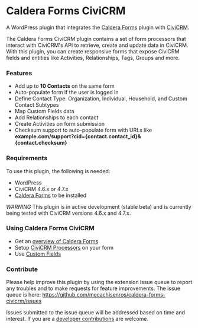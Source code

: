 # Caldera Forms CiviCRM

A WordPress plugin that integrates the [Caldera Forms](https://wordpress.org/plugins/caldera-forms/ "Caldera Forms WordPress plugin") plugin with [CiviCRM](https://civicrm.org/ "Open Source CRM").

The Caldera Forms CiviCRM plugin contains a set of form processors that interact with CiviCRM's API to retrieve, create and update data in CiviCRM. With this plugin, you can create responsive forms that expose CiviCRM fields and entities like Activities, Relationships, Tags, Groups and more.

### Features

* Add up to **10 Contacts** on the same form
* Auto-populate form if the user is logged in
* Define Contact Type: Organization, Individual, Household, and Custom Contact Subtypes
* Map Custom Fields data
* Add Relationships to each contact
* Create Activities on form submission
* Checksum support to auto-populate form with URLs like **example.com/support?cid={contact.contact_id}&{contact.checksum}**

### Requirements

To use this plugin, the following is needed:

* WordPress
* CiviCRM 4.6.x or 4.7.x
* [Caldera Forms](https://wordpress.org/plugins/caldera-forms/ "Caldera Forms WordPress plugin") to be installed

*WARNING* This plugin is in active development (stable beta) and is currently being tested with CiviCRM versions 4.6.x and 4.7.x.

### Using Caldera Forms CiviCRM

* Get an [overview of Caldera Forms](/docs/overview.md)
* Setup [CiviCRM Processors](/docs/processors.md) on your form
* Use [Custom Fields](/docs/custom-fields.md)

### Contribute

Please help improve this plugin by using the extension issue queue to report any troubles and to make requests for feature improvements. The issue queue is here: https://github.com/mecachisenros/caldera-forms-civicrm/issues

Issues submitted to the issue queue will be addressed based on time and interest. If you are a [developer contributions](/docs/dev/contribute.md) are welcome.
